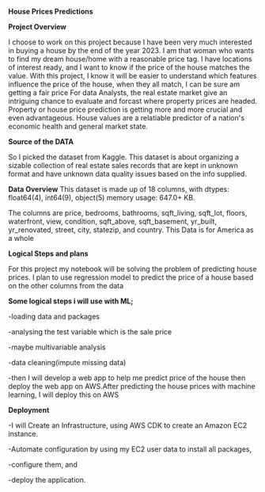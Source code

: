 **House Prices Predictions**

**Project Overview**

I choose to work on this project because I have been very much interested in buying a house by the end of the year 2023.
I am that woman who wants to find my dream house/home with a reasonable price tag. I have locations of interest ready, and I want to know if the price of the house matches the value. With this project, I know it will be easier to understand which features influence the price of the house, when they all match, I can be sure am getting a fair price
For data Analysts, the real estate market give an intriguing chance to evaluate and forcast where property prices are headed.
Property or house price prediction is getting more and more crucial and even advantageous. House values are a relatiable predictor of a nation's economic health and general market state.

**Source of the DATA**

So I picked the dataset from Kaggle. This dataset is about organizing a sizable collection of real estate sales records that are kept in unknown format and have unknown data quality issues based on the info supplied.

**Data Overview**
This dataset is made up of 18 columns, with dtypes: float64(4), int64(9), object(5) memory usage: 647.0+ KB.

The columns are price, bedrooms, bathrooms,	sqft_living, sqft_lot,	floors,	waterfront,	view,	condition,	sqft_above,	sqft_basement,	yr_built,	yr_renovated,	street,	city,	statezip, and country. This Data is for America as a whole

**Logical Steps and plans**

For this project my notebook will be solving the problem of predicting house prices.
I plan to use regression model to predict the price of a house based on the other columns from the data

**Some logical steps i will use with ML;**

-loading data and packages

-analysing the test variable which is the sale price

-maybe multivariable analysis

-data cleaning(impute missing data)

-then I will develop a web app to help me predict price of the house then deploy the web app on AWS.After predicting the house prices with machine learning, I will deploy this on AWS

**Deployment**

-I will Create an Infrastructure, using AWS CDK to create an Amazon EC2 instance.

-Automate configuration by using my EC2 user data to install all packages, 

-configure them, and

-deploy the application.



